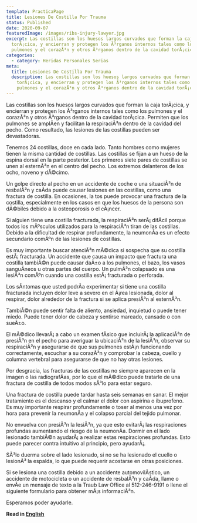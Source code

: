 ```yaml
---
template: PracticaPage
title: Lesiones De Costilla Por Trauma
status: Published
date: 2020-09-07
featuredImage: /images/ribs-injury-lawyer.jpg
excerpt: Las costillas son los huesos largos curvados que forman la caja
  torÃ¡cica, y encierran y protegen los Ã³rganos internos tales como los
  pulmones y el corazÃ³n y otros Ã³rganos dentro de la cavidad torÃ¡cica.
categories:
  - category: Heridas Personales Serias
meta:
  title: Lesiones De Costilla Por Trauma
  description: Las costillas son los huesos largos curvados que forman la caja
    torÃ¡cica, y encierran y protegen los Ã³rganos internos tales como los
    pulmones y el corazÃ³n y otros Ã³rganos dentro de la cavidad torÃ¡cica.
---
```

<!--StartFragment-->

Las costillas son los huesos largos curvados que forman la caja torÃ¡cica, y encierran y protegen los Ã³rganos internos tales como los pulmones y el corazÃ³n y otros Ã³rganos dentro de la cavidad torÃ¡cica. Permiten que los pulmones se amplÃ­en y facilitan la respiraciÃ³n dentro de la cavidad del pecho. Como resultado, las lesiones de las costillas pueden ser devastadoras.



Tenemos 24 costillas, doce en cada lado. Tanto hombres como mujeres tienen la misma cantidad de costillas. Las costillas se fijan a un hueso de la espina dorsal en la parte posterior. Los primeros siete pares de costillas se unen al esternÃ³n en el centro del pecho. Los extremos delanteros de los ocho, noveno y dÃ©cimo.



Un golpe directo al pecho en un accidente de coche o una situaciÃ³n de resbalÃ³n y caÃ­da puede causar lesiones en las costillas, como una fractura de costilla. En ocasiones, la tos puede provocar una fractura de la costilla, especialmente en los casos en que los huesos de la persona son dÃ©biles debido a la osteoporosis o el cÃ¡ncer.



Si alguien tiene una costilla fracturada, la respiraciÃ³n serÃ¡ difÃ­cil porque todos los mÃºsculos utilizados para la respiraciÃ³n tiran de las costillas. Debido a la dificultad de respirar profundamente, la neumonÃ­a es un efecto secundario comÃºn de las lesiones de costillas.



Es muy importante buscar atenciÃ³n mÃ©dica si sospecha que su costilla estÃ¡ fracturada. Un accidente que causa un impacto que fractura una costilla tambiÃ©n puede causar daÃ±o a los pulmones, el bazo, los vasos sanguÃ­neos u otras partes del cuerpo. Un pulmÃ³n colapsado es una lesiÃ³n comÃºn cuando una costilla estÃ¡ fracturada o perforada.



Los sÃ­ntomas que usted podrÃ­a experimentar si tiene una costilla fracturada incluyen dolor leve a severo en el Ã¡rea lesionada, dolor al respirar, dolor alrededor de la fractura si se aplica presiÃ³n al esternÃ³n.



TambiÃ©n puede sentir falta de aliento, ansiedad, inquietud o puede tener miedo. Puede tener dolor de cabeza y sentirse mareado, cansado o con sueÃ±o.



El mÃ©dico llevarÃ¡ a cabo un examen fÃ­sico que incluirÃ¡ la aplicaciÃ³n de presiÃ³n en el pecho para averiguar la ubicaciÃ³n de la lesiÃ³n, observar su respiraciÃ³n y asegurarse de que sus pulmones estÃ¡n funcionando correctamente, escuchar a su corazÃ³n y comprobar la cabeza, cuello y columna vertebral para asegurarse de que no hay otras lesiones.



Por desgracia, las fracturas de las costillas no siempre aparecen en la imagen o las radiografÃ­as, por lo que el mÃ©dico puede tratarle de una fractura de costilla de todos modos sÃ³lo para estar seguro.



Una fractura de costilla puede tardar hasta seis semanas en sanar. El mejor tratamiento es el descanso y el calmar el dolor con aspirina o ibuprofeno. Es muy importante respirar profundamente o toser al menos una vez por hora para prevenir la neumonÃ­a y el colapso parcial del tejido pulmonar.



No envuelva con presiÃ³n la lesiÃ³n, ya que esto evitarÃ¡ las respiraciones profundas aumentando el riesgo de la neumonÃ­a. Dormir en el lado lesionado tambiÃ©n ayudarÃ¡ a realizar estas respiraciones profundas. Esto puede parecer contra intuitivo al principio, pero ayudarÃ¡.

SÃ³lo duerma sobre el lado lesionado, si no se ha lesionado el cuello o lesionÃ³ la espalda, lo que puede requerir acostarse en otras posiciones.



Si se lesiona una costilla debido a un accidente automovilÃ­stico, un accidente de motocicleta o un accidente de resbalÃ³n y caÃ­da, llame o envÃ­e un mensaje de texto a la Traub Law Office al 512-246-9191 o llene el siguiente formulario para obtener mÃ¡s informaciÃ³n.



Esperamos poder ayudarle.

<!--EndFragment-->

**Read in [English](/practice-areas/broken-rib-lawyer/)**